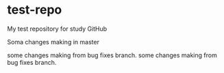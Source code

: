 # test-repo
My test repository for study GitHub

Soma changes making in master

some changes making from bug fixes branch.
some changes making from bug fixes branch.